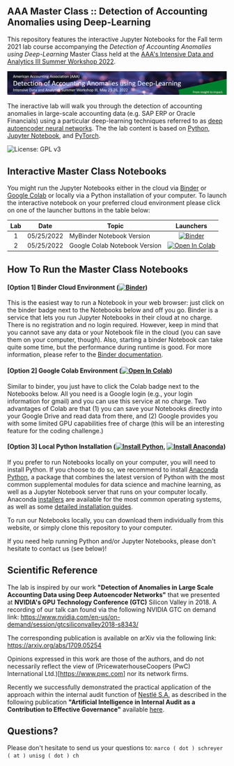## AAA Master Class :: Detection of Accounting Anomalies using Deep-Learning

This repository features the interactive Jupyter Notebooks for the Fall term 2021 lab course accompanying the *Detection of Accounting Anomalies using Deep-Learning* Master Class held at the [AAA's Intensive Data and Analytics III Summer Workshop 2022](https://aaahq.org/Meetings/2022/Intensive-Data-and-Analytics-Workshop-III).

![Course Banner](banner.png)

The ineractive lab will walk you through the detection of accounting anomalies in large-scale accounting data (e.g. SAP ERP or Oracle Financials) using a particular deep-learning techniques referred to as [deep autoencoder neural networks](https://citeseerx.ist.psu.edu/viewdoc/download?doi=10.1.1.459.3788&rep=rep1&type=pdf). The the lab content is based on [Python](https://www.python.org), [Jupyter Notebook](https://jupyter.org), and [PyTorch](https://pytorch.org).

![License: GPL v3](https://img.shields.io/badge/License-GPLv3-blue.svg)

## Interactive Master Class Notebooks

You might run the Jupyter Notebooks either in the cloud via [Binder](https://mybinder.org/) or [Google Colab](https://colab.research.google.com/) or locally via a Python installation of your computer. To launch the interactive notebook on your preferred cloud environment please click on one of the launcher buttons in the table below:

| Lab | Date         |Topic                                                                 | Launchers |
|:---:|:------------:|----------------------------------------------------------------------|:--------:|
|  1  | 05/25/2022 | MyBinder Notebook Version                              | [![Binder](https://mybinder.org/badge_logo.svg)](https://mybinder.org/v2/gh/gitihubi/courseAAA/main?filepath=aaa_lab.ipynb) |
|  2  | 05/25/2022 | Google Colab Notebook Version                          | [![Open In Colab](https://colab.research.google.com/assets/colab-badge.svg)](https://colab.research.google.com/github/gitihubi/courseAAA/blob/main/aaa_colab.ipynb)|

## How To Run the Master Class Notebooks

#### [Option 1] Binder Cloud Environment ([![Binder](https://mybinder.org/badge_logo.svg)](https://mybinder.org/v2/gh/GitiHubi/courseAAA/main))

This is the easiest way to run a Notebook in your web browser: just click on the binder badge next to 
the Notebooks below and off you go. Binder is a service that lets you run Jupyter Notebooks in their cloud at no charge. 
There is no registration and no
login required. However, keep in mind that you cannot save any data or your Notebook file in the cloud (you can save them
on your computer, though). Also, starting a binder
Notebook can take quite some time, but the performance during runtime is good. 
For more information, please refer to the [Binder documentation](https://mybinder.readthedocs.io/en/latest/index.html).

#### [Option 2] Google Colab Environment ([![Open In Colab](https://colab.research.google.com/assets/colab-badge.svg)](https://colab.research.google.com/github/GitiHubi/courseAAA/blob/main))

Similar to binder, you just have to click the Colab badge next to the Notebooks below. All you need is a Google login
(e.g., your login information for gmail) and you can use this service at no charge. 
Two advantages of Colab are that (1) you can save your 
Notebooks directly into your Google Drive and read data from there, and (2) Google provides you with some limited GPU capabilities
free of charge (this will be an interesting feature for the coding challenge.)

#### [Option 3] Local Python Installation ([![Install Python](https://img.shields.io/badge/python-v3.7-green)](https://python.org), [![Install Anaconda](https://img.shields.io/badge/conda-v3.7.1-green)](https://anaconda.com))

If you prefer to run Notebooks locally on your computer, you will need to install Python. If you choose to do so,
we recommend to install [Anaconda Python](https://www.anaconda.com/products/individual), a package that combines the 
latest version of Python with the most common supplemental modules for data science and machine learning, as well 
as a Jupyter Notebook server that runs on your computer locally. Anaconda 
[installers](https://www.anaconda.com/products/individual#Downloads) are available 
for the most common operating systems, as well as some 
[detailed installation guides](https://docs.anaconda.com/anaconda/install/). 

To run our Notebooks locally, you can download them individually from this website, 
or simply clone this repository to your computer. 

If you need help running Python and/or Jupyter Notebooks, please don't hesitate to contact us (see below)!

## Scientific Reference

The lab is inspired by our work **"Detection of Anomalies in Large Scale Accounting Data using Deep Autoencoder Networks"** that we presented at **NVIDIA's GPU Technology Conference (GTC)** Silicon Valley in 2018. A recording of our talk can found via the following NVIDIA GTC on demand link: https://www.nvidia.com/en-us/on-demand/session/gtcsiliconvalley2018-s8343/  

The corresponding publication is available on arXiv via the following link: https://arxiv.org/abs/1709.05254

Opinions expressed in this work are those of the authors, and do not necessarily reflect the view of (PricewaterhouseCoopers (PwC) International Ltd.)[https://www.pwc.com] nor its network firms. 

Recently we successfully demonstrated the practical application of the approach within the internal audit function of [Nestlé S.A.](https://www.nestle.com) as described in the following publication  **"Artificial Intelligence in Internal Audit as a Contribution to Effective Governance"** available [here](https://www.alexandria.unisg.ch/265632/1/2022_1_Artificial_intelligence_in_internal_audit_as_a_contribution_to_effective_governance.pdf).

## Questions?

Please don't hesitate to send us your questions to: `marco ( dot ) schreyer ( at ) unisg ( dot ) ch`  
